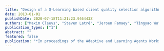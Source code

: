 ```yaml
---
title: "Design of a Q-Learning based client quality selection algorithm for HTTP Adaptive Video Streaming"
date: 2013-01-01
publishDate: 2020-07-18T11:21:23.946443Z
authors: ["Maxim Claeys", "Steven Latré", "Jeroen Famaey", "Tingyao Wu", "Werner Van Leekwijck", "Filip De Turck"]
publication_types: ["1"]
abstract: ""
featured: false
publication: "*In proceedings of the Adaptive and Learning Agents Workshop (ALA)*"
---
```


